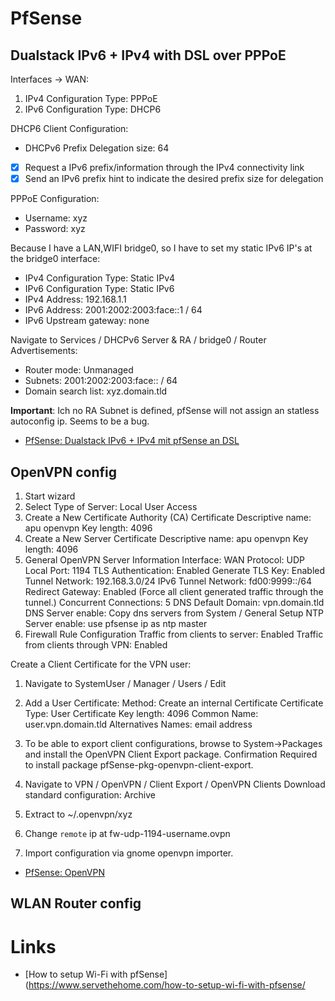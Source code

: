 # PfSense

## Dualstack IPv6 + IPv4 with DSL over PPPoE

Interfaces -> WAN:

1. IPv4 Configuration Type: PPPoE
2. IPv6 Configuration Type: DHCP6

DHCP6 Client Configuration:

* DHCPv6 Prefix Delegation size: 64
* [X] Request a IPv6 prefix/information through the IPv4 connectivity link
* [X] Send an IPv6 prefix hint to indicate the desired prefix size for delegation

PPPoE Configuration:

* Username: xyz
* Password: xyz

Because I have a LAN,WIFI bridge0, so I have to set my static IPv6 IP's at
the bridge0 interface:

* IPv4 Configuration Type: Static IPv4
* IPv6 Configuration Type: Static IPv6
* IPv4 Address: 192.168.1.1
* IPv6 Address: 2001:2002:2003:face::1 / 64
* IPv6 Upstream gateway: none

Navigate to Services / DHCPv6 Server & RA / bridge0 / Router Advertisements:

* Router mode: Unmanaged
* Subnets: 2001:2002:2003:face:: / 64
* Domain search list: xyz.domain.tld

**Important**: Ich no RA Subnet is defined, pfSense will not assign an statless
autoconfig ip. Seems to be a bug.

* [PfSense: Dualstack IPv6 + IPv4 mit pfSense an DSL](https://moerbst.wordpress.com/2016/07/31/ipv6mit-pfsense-an-dsl-der-telekom/)

## OpenVPN config

1. Start wizard
2. Select Type of Server: Local User Access
3. Create a New Certificate Authority (CA) Certificate
   Descriptive name: apu openvpn
   Key length: 4096
4. Create a New Server Certificate
   Descriptive name: apu openvpn
   Key length: 4096
5. General OpenVPN Server Information
   Interface: WAN
   Protocol: UDP
   Local Port: 1194
   TLS Authentication: Enabled
   Generate TLS Key: Enabled
   Tunnel Network: 192.168.3.0/24
   IPv6 Tunnel Network: fd00:9999::/64
   Redirect Gateway: Enabled
   (Force all client generated traffic through the tunnel.)
   Concurrent Connections: 5
   DNS Default Domain: vpn.domain.tld
   DNS Server enable: Copy dns servers from System / General Setup
   NTP Server enable: use pfsense ip as ntp master
6. Firewall Rule Configuration
   Traffic from clients to server: Enabled
   Traffic from clients through VPN: Enabled

Create a Client Certificate for the VPN user:

1. Navigate to SystemUser / Manager / Users / Edit 

2. Add a User Certificate:
   Method: Create an internal Certificate
   Certificate Type: User Certificate
   Key length: 4096
   Common Name: user.vpn.domain.tld
   Alternatives Names: email address

3. To be able to export client configurations, browse to System->Packages and install the OpenVPN Client Export package. Confirmation Required to install package pfSense-pkg-openvpn-client-export.

4. Navigate to VPN / OpenVPN / Client Export / OpenVPN Clients
   Download standard configuration: Archive

6. Extract to ~/.openvpn/xyz

7. Change `remote` ip at fw-udp-1194-username.ovpn

8. Import configuration via gnome openvpn importer.

* [PfSense: OpenVPN](https://doc.pfsense.org/index.php/Category:OpenVPN)

## WLAN Router config

# Links

* [How to setup Wi-Fi with pfSense](https://www.servethehome.com/how-to-setup-wi-fi-with-pfsense/
